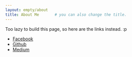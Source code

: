 ```yaml
---
layout: empty/about
title: About Me       # you can also change the title.
---
```


Too lazy to build this page, so here are the links instead. :p

- [Facebook](https://www.facebook.com/aquablitz11)
- [Github](https://github.com/aquablitz11/)
- [Medium](http://medium.com)